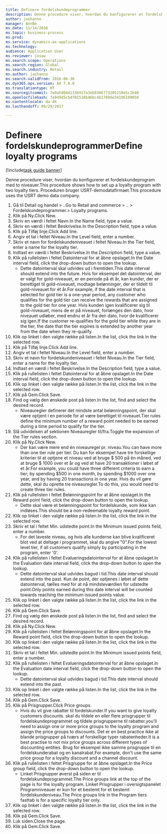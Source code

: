 ```yaml
--- 
title: Definere fordelskundeprogrammer
description: Denne procedure viser, hvordan du konfigurerer et fordelskundeprogram med to niveauer.
author: jashanno
manager: AnnBe
ms.date: 11/14/2016
ms.topic: business-process
ms.prod: 
ms.service: dynamics-ax-applications
ms.technology: 
audience: Application User
ms.reviewer: josaw
ms.search.scope: Operations
ms.search.region: Global
ms.search.industry: Retail
ms.author: jashanno
ms.search.validFrom: 2016-06-30
ms.dyn365.ops.version: AX 7.0.0
ms.translationtype: HT
ms.sourcegitcommit: 7e0a5d044133b917a3eb9386773205218e5c1b40
ms.openlocfilehash: 7a949d5cb4f01518b46bc4b1769de34196109050
ms.contentlocale: da-dk
ms.lasthandoff: 09/29/2017

---
```

# <a name="define-loyalty-programs"></a><span data-ttu-id="8ca14-103">Definere fordelskundeprogrammer</span><span class="sxs-lookup"><span data-stu-id="8ca14-103">Define loyalty programs</span></span>

[!include[task guide banner](../includes/task-guide-banner.md)]

<span data-ttu-id="8ca14-104">Denne procedure viser, hvordan du konfigurerer et fordelskundeprogram med to niveauer.</span><span class="sxs-lookup"><span data-stu-id="8ca14-104">This procedure shows how to set up a loyalty program with two loyalty tiers.</span></span> <span data-ttu-id="8ca14-105">Proceduren bruger USRT-demodatafirmaet.</span><span class="sxs-lookup"><span data-stu-id="8ca14-105">This procedure uses the USRT demo data company.</span></span>

1. <span data-ttu-id="8ca14-106">Gå til Detail og handel > ..</span><span class="sxs-lookup"><span data-stu-id="8ca14-106">Go to Retail and commerce > ..</span></span> <span data-ttu-id="8ca14-107">> Fordelskundeprogrammer.</span><span class="sxs-lookup"><span data-stu-id="8ca14-107">> Loyalty programs.</span></span>
2. <span data-ttu-id="8ca14-108">Klik på Ny.</span><span class="sxs-lookup"><span data-stu-id="8ca14-108">Click New.</span></span>
3. <span data-ttu-id="8ca14-109">Skriv en værdi i feltet Navn.</span><span class="sxs-lookup"><span data-stu-id="8ca14-109">In the Name field, type a value.</span></span>
4. <span data-ttu-id="8ca14-110">Skriv en værdi i feltet Beskrivelse.</span><span class="sxs-lookup"><span data-stu-id="8ca14-110">In the Description field, type a value.</span></span>
5. <span data-ttu-id="8ca14-111">Klik på Tilføj linje.</span><span class="sxs-lookup"><span data-stu-id="8ca14-111">Click Add line.</span></span>
6. <span data-ttu-id="8ca14-112">Angiv et tal i feltet Niveau.</span><span class="sxs-lookup"><span data-stu-id="8ca14-112">In the Level field, enter a number.</span></span>
7. <span data-ttu-id="8ca14-113">Skriv et navn for fordelskundeniveauet i feltet Niveau.</span><span class="sxs-lookup"><span data-stu-id="8ca14-113">In the Tier field, enter a name for the loyalty tier.</span></span>
8. <span data-ttu-id="8ca14-114">Indtast en værdi i feltet Beskrivelse.</span><span class="sxs-lookup"><span data-stu-id="8ca14-114">In the Description field, type a value.</span></span>
9. <span data-ttu-id="8ca14-115">Klik på rullelisten i feltet Datointerval for at åbne opslaget.</span><span class="sxs-lookup"><span data-stu-id="8ca14-115">In the Date interval field, click the drop-down button to open the lookup.</span></span>
    * <span data-ttu-id="8ca14-116">Dette datointerval skal udvides ud i fremtiden.</span><span class="sxs-lookup"><span data-stu-id="8ca14-116">This date interval should extend into the future.</span></span> <span data-ttu-id="8ca14-117">Hvis for eksempel det datointerval, der er valgt for gold-niveauet, er en periode på ét år, kan kunder, der er berettiget til gold-niveauet, modtage belønninger, der er tildelt til gold-niveauet for ét år.</span><span class="sxs-lookup"><span data-stu-id="8ca14-117">For example, if the date interval that is selected for gold tier is a one-year period, any customer who qualifies for the gold tier can receive the rewards that are assigned to the gold tier for one year.</span></span> <span data-ttu-id="8ca14-118">Hvis kunden igen kvalificerer sig til gold-niveauet, mens de er på niveauet, forlænges den dato, hvor niveauet udløber, med endnu et år fra den dato, hvor de kvalificerer sig igen.</span><span class="sxs-lookup"><span data-stu-id="8ca14-118">If the customer re-qualifies for the gold tier while they are in the tier, the date that the tier expires is extended by another year from the date when they re-qualify.</span></span>  
10. <span data-ttu-id="8ca14-119">Klik op linket i den valgte række på listen.</span><span class="sxs-lookup"><span data-stu-id="8ca14-119">In the list, click the link in the selected row.</span></span>
11. <span data-ttu-id="8ca14-120">Klik på Tilføj linje.</span><span class="sxs-lookup"><span data-stu-id="8ca14-120">Click Add line.</span></span>
12. <span data-ttu-id="8ca14-121">Angiv et tal i feltet Niveau.</span><span class="sxs-lookup"><span data-stu-id="8ca14-121">In the Level field, enter a number.</span></span>
13. <span data-ttu-id="8ca14-122">Skriv et navn for fordelskundeniveauet i feltet Niveau.</span><span class="sxs-lookup"><span data-stu-id="8ca14-122">In the Tier field, enter a name for the loyalty tier.</span></span>
14. <span data-ttu-id="8ca14-123">Indtast en værdi i feltet Beskrivelse.</span><span class="sxs-lookup"><span data-stu-id="8ca14-123">In the Description field, type a value.</span></span>
15. <span data-ttu-id="8ca14-124">Klik på rullelisten i feltet Datointerval for at åbne opslaget.</span><span class="sxs-lookup"><span data-stu-id="8ca14-124">In the Date interval field, click the drop-down button to open the lookup.</span></span>
16. <span data-ttu-id="8ca14-125">Klik op linket i den valgte række på listen.</span><span class="sxs-lookup"><span data-stu-id="8ca14-125">In the list, click the link in the selected row.</span></span>
17. <span data-ttu-id="8ca14-126">Klik på Gem.</span><span class="sxs-lookup"><span data-stu-id="8ca14-126">Click Save.</span></span>
18. <span data-ttu-id="8ca14-127">Find og vælg den ønskede post på listen.</span><span class="sxs-lookup"><span data-stu-id="8ca14-127">In the list, find and select the desired record.</span></span>
    * <span data-ttu-id="8ca14-128">Niveauregler definerer det mindste antal belønningspoint, der skal være optjent i en periode for at være berettiget til niveauet.</span><span class="sxs-lookup"><span data-stu-id="8ca14-128">Tier rules define the minimum number of a reward point needed to be earned during a time period to qualify for the tier.</span></span>  
19. <span data-ttu-id="8ca14-129">Slå udvidelsen af sektionen Niveauregler til/fra.</span><span class="sxs-lookup"><span data-stu-id="8ca14-129">Toggle the expansion of the Tier rules section.</span></span>
20. <span data-ttu-id="8ca14-130">Klik på Ny.</span><span class="sxs-lookup"><span data-stu-id="8ca14-130">Click New.</span></span>
    * <span data-ttu-id="8ca14-131">Der kan være mere end én niveauregel pr. niveau.</span><span class="sxs-lookup"><span data-stu-id="8ca14-131">You can have more than one tier rule per tier.</span></span> <span data-ttu-id="8ca14-132">Du kan for eksempel have tre forskellige kriterier til at optjene et niveau ved at bruge $ 500 på én måned, ved at bruge $ 1000 over et år og ved at have 20 transaktioner i løbet af et år.</span><span class="sxs-lookup"><span data-stu-id="8ca14-132">For example, you could have three different criteria to earn a tier; by spending $500 in one month, by spending $1000 over one year, and by having 20 transactions in one year.</span></span> <span data-ttu-id="8ca14-133">Hvis du vil gøre dette, skal du oprette tre niveauregler.</span><span class="sxs-lookup"><span data-stu-id="8ca14-133">To do this, you would need to create three tier rules.</span></span>  
21. <span data-ttu-id="8ca14-134">Klik på rullelisten i feltet Belønningspoint for at åbne opslaget.</span><span class="sxs-lookup"><span data-stu-id="8ca14-134">In the Reward point field, click the drop-down button to open the lookup.</span></span>
    * <span data-ttu-id="8ca14-135">Dette skal være et belønningspoint for fordelskunde, som ikke kan indløses.</span><span class="sxs-lookup"><span data-stu-id="8ca14-135">This should be a non-redeemable loyalty reward point.</span></span>  
22. <span data-ttu-id="8ca14-136">Klik op linket i den valgte række på listen.</span><span class="sxs-lookup"><span data-stu-id="8ca14-136">In the list, click the link in the selected row.</span></span>
23. <span data-ttu-id="8ca14-137">Skriv et tal i feltet Min. udstedte point.</span><span class="sxs-lookup"><span data-stu-id="8ca14-137">In the Minimum issued points field, enter a number.</span></span>
    * <span data-ttu-id="8ca14-138">For det laveste niveau, og hvis alle kunderne kan blive kvalificeret blot ved at deltage i programmet, skal du angive "0".</span><span class="sxs-lookup"><span data-stu-id="8ca14-138">For the lowest level tier, if all customers qualify simply by participating in the program, enter '0'.</span></span>  
24. <span data-ttu-id="8ca14-139">Klik på rullelisten i feltet Evalueringsdatointerval for at åbne opslaget.</span><span class="sxs-lookup"><span data-stu-id="8ca14-139">In the Evaluation date interval field, click the drop-down button to open the lookup.</span></span>
    * <span data-ttu-id="8ca14-140">Dette datointerval skal udvides bagud i tid.</span><span class="sxs-lookup"><span data-stu-id="8ca14-140">This date interval should extend into the past.</span></span> <span data-ttu-id="8ca14-141">Kun de point, der optjenes i løbet af dette datointerval, tælles med for at nå mindsteværdien for udstedte point.</span><span class="sxs-lookup"><span data-stu-id="8ca14-141">Only points earned during this date interval will be counted towards reaching the minimum issued points value.</span></span>  
25. <span data-ttu-id="8ca14-142">Klik op linket i den valgte række på listen.</span><span class="sxs-lookup"><span data-stu-id="8ca14-142">In the list, click the link in the selected row.</span></span>
26. <span data-ttu-id="8ca14-143">Klik på Gem.</span><span class="sxs-lookup"><span data-stu-id="8ca14-143">Click Save.</span></span>
27. <span data-ttu-id="8ca14-144">Find og vælg den ønskede post på listen.</span><span class="sxs-lookup"><span data-stu-id="8ca14-144">In the list, find and select the desired record.</span></span>
28. <span data-ttu-id="8ca14-145">Klik på Ny.</span><span class="sxs-lookup"><span data-stu-id="8ca14-145">Click New.</span></span>
29. <span data-ttu-id="8ca14-146">Klik på rullelisten i feltet Belønningspoint for at åbne opslaget.</span><span class="sxs-lookup"><span data-stu-id="8ca14-146">In the Reward point field, click the drop-down button to open the lookup.</span></span>
30. <span data-ttu-id="8ca14-147">Klik op linket i den valgte række på listen.</span><span class="sxs-lookup"><span data-stu-id="8ca14-147">In the list, click the link in the selected row.</span></span>
31. <span data-ttu-id="8ca14-148">Skriv et tal i feltet Min. udstedte point.</span><span class="sxs-lookup"><span data-stu-id="8ca14-148">In the Minimum issued points field, enter a number.</span></span>
32. <span data-ttu-id="8ca14-149">Klik på rullelisten i feltet Evalueringsdatointerval for at åbne opslaget.</span><span class="sxs-lookup"><span data-stu-id="8ca14-149">In the Evaluation date interval field, click the drop-down button to open the lookup.</span></span>
    * <span data-ttu-id="8ca14-150">Dette datointerval skal udvides bagud i tid.</span><span class="sxs-lookup"><span data-stu-id="8ca14-150">This date interval should extend into the past.</span></span>  
33. <span data-ttu-id="8ca14-151">Klik op linket i den valgte række på listen.</span><span class="sxs-lookup"><span data-stu-id="8ca14-151">In the list, click the link in the selected row.</span></span>
34. <span data-ttu-id="8ca14-152">Klik på Gem.</span><span class="sxs-lookup"><span data-stu-id="8ca14-152">Click Save.</span></span>
35. <span data-ttu-id="8ca14-153">Klik på Prisgrupper.</span><span class="sxs-lookup"><span data-stu-id="8ca14-153">Click Price groups.</span></span>
    * <span data-ttu-id="8ca14-154">Hvis du vil give rabatter til fordelskunder.</span><span class="sxs-lookup"><span data-stu-id="8ca14-154">If you want to give loyalty customers discounts.</span></span> <span data-ttu-id="8ca14-155">skal du tildele en eller flere prisgrupper til fordelskundeprogrammet og tildele prisgrupperne til rabatter.</span><span class="sxs-lookup"><span data-stu-id="8ca14-155">you'll need to assign one or more price groups to the loyalty program and assign the price groups to discounts.</span></span> <span data-ttu-id="8ca14-156">Det er en best practice ikke at blande prisgrupper på tværs af forskellige typer rabatenheder.</span><span class="sxs-lookup"><span data-stu-id="8ca14-156">It is a best practise to not mix price groups across different types of discounting entities.</span></span>  <span data-ttu-id="8ca14-157">Brug for eksempel ikke samme prisgruppe til en fordelskunderabat og en kanalrabat.</span><span class="sxs-lookup"><span data-stu-id="8ca14-157">For example, don't use the same price group for a loyalty discount and a channel discount.</span></span>  
36. <span data-ttu-id="8ca14-158">Klik på rullelisten i feltet Prisgruppe for at åbne opslaget.</span><span class="sxs-lookup"><span data-stu-id="8ca14-158">In the Price group field, click the drop-down button to open the lookup.</span></span>
    * <span data-ttu-id="8ca14-159">Linket Prisgrupper øverst på siden er til fordelskundeprogrammet.</span><span class="sxs-lookup"><span data-stu-id="8ca14-159">The Price groups link at the top of the page is for the loyalty program.</span></span> <span data-ttu-id="8ca14-160">Linket Prisgrupper i oversigtspanelet Programniveauer er kun for et bestemt for et bestemt fordelskundeniveau.</span><span class="sxs-lookup"><span data-stu-id="8ca14-160">The Price groups link in the Program tiers fasttab is for a specific loyalty tier only.</span></span>  
37. <span data-ttu-id="8ca14-161">Klik op linket i den valgte række på listen.</span><span class="sxs-lookup"><span data-stu-id="8ca14-161">In the list, click the link in the selected row.</span></span>
38. <span data-ttu-id="8ca14-162">Klik på Gem.</span><span class="sxs-lookup"><span data-stu-id="8ca14-162">Click Save.</span></span>
39. <span data-ttu-id="8ca14-163">Luk siden.</span><span class="sxs-lookup"><span data-stu-id="8ca14-163">Close the page.</span></span>
40. <span data-ttu-id="8ca14-164">Klik på Gem.</span><span class="sxs-lookup"><span data-stu-id="8ca14-164">Click Save.</span></span>


